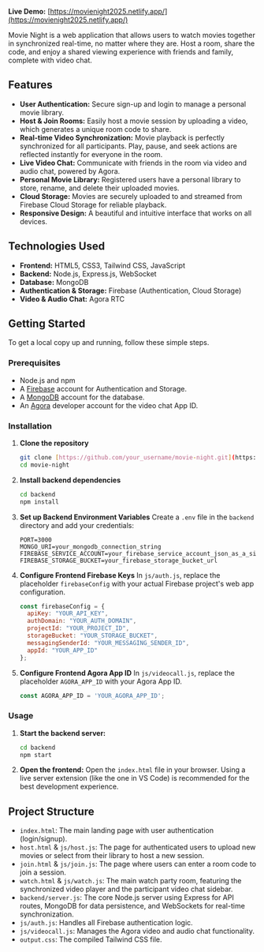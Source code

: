 
**Live Demo:** [https://movienight2025.netlify.app/](https://movienight2025.netlify.app/)

Movie Night is a web application that allows users to watch movies together in synchronized real-time, no matter where they are. Host a room, share the code, and enjoy a shared viewing experience with friends and family, complete with video chat.

## Features

* **User Authentication:** Secure sign-up and login to manage a personal movie library.
* **Host & Join Rooms:** Easily host a movie session by uploading a video, which generates a unique room code to share.
* **Real-time Video Synchronization:** Movie playback is perfectly synchronized for all participants. Play, pause, and seek actions are reflected instantly for everyone in the room.
* **Live Video Chat:** Communicate with friends in the room via video and audio chat, powered by Agora.
* **Personal Movie Library:** Registered users have a personal library to store, rename, and delete their uploaded movies.
* **Cloud Storage:** Movies are securely uploaded to and streamed from Firebase Cloud Storage for reliable playback.
* **Responsive Design:** A beautiful and intuitive interface that works on all devices.

## Technologies Used

* **Frontend:** HTML5, CSS3, Tailwind CSS, JavaScript
* **Backend:** Node.js, Express.js, WebSocket
* **Database:** MongoDB
* **Authentication & Storage:** Firebase (Authentication, Cloud Storage)
* **Video & Audio Chat:** Agora RTC

## Getting Started

To get a local copy up and running, follow these simple steps.

### Prerequisites

* Node.js and npm
* A [Firebase](https://firebase.google.com/) account for Authentication and Storage.
* A [MongoDB](https://www.mongodb.com/) account for the database.
* An [Agora](https://www.agora.io/) developer account for the video chat App ID.

### Installation

1.  **Clone the repository**
    ```sh
    git clone [https://github.com/your_username/movie-night.git](https://github.com/your_username/movie-night.git)
    cd movie-night
    ```
2.  **Install backend dependencies**
    ```sh
    cd backend
    npm install
    ```
3.  **Set up Backend Environment Variables**
    Create a `.env` file in the `backend` directory and add your credentials:
    ```env
    PORT=3000
    MONGO_URI=your_mongodb_connection_string
    FIREBASE_SERVICE_ACCOUNT=your_firebase_service_account_json_as_a_single_line
    FIREBASE_STORAGE_BUCKET=your_firebase_storage_bucket_url
    ```
4.  **Configure Frontend Firebase Keys**
    In `js/auth.js`, replace the placeholder `firebaseConfig` with your actual Firebase project's web app configuration.
    ```javascript
    const firebaseConfig = {
      apiKey: "YOUR_API_KEY",
      authDomain: "YOUR_AUTH_DOMAIN",
      projectId: "YOUR_PROJECT_ID",
      storageBucket: "YOUR_STORAGE_BUCKET",
      messagingSenderId: "YOUR_MESSAGING_SENDER_ID",
      appId: "YOUR_APP_ID"
    };
    ```
5.  **Configure Frontend Agora App ID**
    In `js/videocall.js`, replace the placeholder `AGORA_APP_ID` with your Agora App ID.
    ```javascript
    const AGORA_APP_ID = 'YOUR_AGORA_APP_ID';
    ```

### Usage

1.  **Start the backend server:**
    ```sh
    cd backend
    npm start
    ```
2.  **Open the frontend:**
    Open the `index.html` file in your browser. Using a live server extension (like the one in VS Code) is recommended for the best development experience.

## Project Structure

* `index.html`: The main landing page with user authentication (login/signup).
* `host.html` & `js/host.js`: The page for authenticated users to upload new movies or select from their library to host a new session.
* `join.html` & `js/join.js`: The page where users can enter a room code to join a session.
* `watch.html` & `js/watch.js`: The main watch party room, featuring the synchronized video player and the participant video chat sidebar.
* `backend/server.js`: The core Node.js server using Express for API routes, MongoDB for data persistence, and WebSockets for real-time synchronization.
* `js/auth.js`: Handles all Firebase authentication logic.
* `js/videocall.js`: Manages the Agora video and audio chat functionality.
* `output.css`: The compiled Tailwind CSS file.


